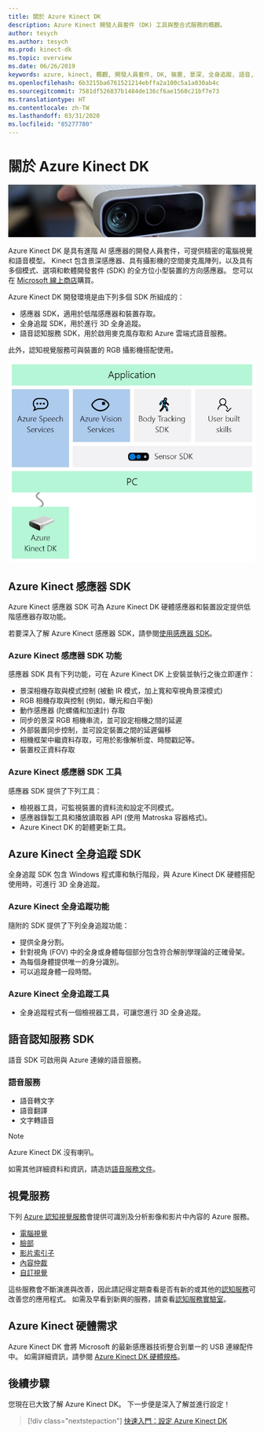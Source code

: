 ```yaml
---
title: 關於 Azure Kinect DK
description: Azure Kinect 開發人員套件 (DK) 工具與整合式服務的概觀。
author: tesych
ms.author: tesych
ms.prod: kinect-dk
ms.topic: overview
ms.date: 06/26/2019
keywords: azure, kinect, 概觀, 開發人員套件, DK, 裝置, 景深, 全身追蹤, 語音, 認知服務, SDK, 軟體開發套件, 韌體
ms.openlocfilehash: 6b3215ba6761521214ebffa2a100c5a1a030ab4c
ms.sourcegitcommit: 7581df526837b1484de136cf6ae1560c21bf7e73
ms.translationtype: HT
ms.contentlocale: zh-TW
ms.lasthandoff: 03/31/2020
ms.locfileid: "85277780"
---
```

# <a name="about-azure-kinect-dk"></a>關於 Azure Kinect DK

 ![Azure Kinect DK](./media/index/device-image.jpg)

Azure Kinect DK 是具有進階 AI 感應器的開發人員套件，可提供精密的電腦視覺和語音模型。  Kinect 包含景深感應器、具有攝影機的空間麥克風陣列，以及具有多個模式、選項和軟體開發套件 (SDK) 的全方位小型裝置的方向感應器。 您可以在 [Microsoft 線上商店](https://www.microsoft.com/p/azure-kinect-dk/8pp5vxmd9nhq)購買。

Azure Kinect DK 開發環境是由下列多個 SDK 所組成的：

- 感應器 SDK，適用於低階感應器和裝置存取。
- 全身追蹤 SDK，用於進行 3D 全身追蹤。
- 語音認知服務 SDK，用於啟用麥克風存取和 Azure 雲端式語音服務。

此外，認知視覺服務可與裝置的 RGB 攝影機搭配使用。

   ![Azure Kinect SDK 圖表](./media/quickstarts/sdk-diagram.jpg)

## <a name="azure-kinect-sensor-sdk"></a>Azure Kinect 感應器 SDK

Azure Kinect 感應器 SDK 可為 Azure Kinect DK 硬體感應器和裝置設定提供低階感應器存取功能。

若要深入了解 Azure Kinect 感應器 SDK，請參閱[使用感應器 SDK](about-sensor-sdk.md)。

### <a name="azure-kinect-sensor-sdk-features"></a>Azure Kinect 感應器 SDK 功能

感應器 SDK 具有下列功能，可在 Azure Kinect DK 上安裝並執行之後立即運作：

- 景深相機存取與模式控制 (被動 IR 模式，加上寬和窄視角景深模式) 
- RGB 相機存取與控制 (例如，曝光和白平衡) 
- 動作感應器 (陀螺儀和加速計) 存取 
- 同步的景深 RGB 相機串流，並可設定相機之間的延遲 
- 外部裝置同步控制，並可設定裝置之間的延遲偏移 
- 相機框架中繼資料存取，可用於影像解析度、時間戳記等。 
- 裝置校正資料存取 

### <a name="azure-kinect-sensor-sdk-tools"></a>Azure Kinect 感應器 SDK 工具

感應器 SDK 提供了下列工具：

- 檢視器工具，可監視裝置的資料流和設定不同模式。
- 感應器錄製工具和播放讀取器 API (使用 Matroska 容器格式)。
- Azure Kinect DK 的韌體更新工具。

## <a name="azure-kinect-body-tracking-sdk"></a>Azure Kinect 全身追蹤 SDK

全身追蹤 SDK 包含 Windows 程式庫和執行階段，與 Azure Kinect DK 硬體搭配使用時，可進行 3D 全身追蹤。

### <a name="azure-kinect-body-tracking-features"></a>Azure Kinect 全身追蹤功能

隨附的 SDK 提供了下列全身追蹤功能：

- 提供全身分割。
- 針對視角 (FOV) 中的全身或身體每個部分包含符合解剖學理論的正確骨架。
- 為每個身體提供唯一的身分識別。
- 可以追蹤身體一段時間。

### <a name="azure-kinect-body-tracking-tools"></a>Azure Kinect 全身追蹤工具

- 全身追蹤程式有一個檢視器工具，可讓您進行 3D 全身追蹤。

## <a name="speech-cognitive-services-sdk"></a>語音認知服務 SDK

語音 SDK 可啟用與 Azure 連線的語音服務。

### <a name="speech-services"></a>語音服務

- 語音轉文字
- 語音翻譯
- 文字轉語音

>[!NOTE]
>Azure Kinect DK 沒有喇叭。

如需其他詳細資料和資訊，請造訪[語音服務文件](https://docs.microsoft.com/azure/cognitive-services/speech-service/)。

## <a name="vision-services"></a>視覺服務

下列 [Azure 認知視覺服務](https://azure.microsoft.com/services/cognitive-services/directory/vision/)會提供可識別及分析影像和影片中內容的 Azure 服務。

- [電腦視覺](https://azure.microsoft.com/services/cognitive-services/computer-vision/)
- [臉部](https://azure.microsoft.com/services/cognitive-services/face/)
- [影片索引子](https://azure.microsoft.com/services/media-services/video-indexer/)
- [內容仲裁](https://azure.microsoft.com/services/cognitive-services/content-moderator/)
- [自訂視覺](https://azure.microsoft.com/services/cognitive-services/custom-vision-service/)

這些服務會不斷演進與改善，因此請記得定期查看是否有新的或其他的[認知服務](https://azure.microsoft.com/services/cognitive-services/)可改善您的應用程式。 如需及早看到新興的服務，請查看[認知服務實驗室](https://labs.cognitive.microsoft.com/)。

## <a name="azure-kinect-hardware-requirements"></a>Azure Kinect 硬體需求

Azure Kinect DK 會將 Microsoft 的最新感應器技術整合到單一的 USB 連線配件中。 如需詳細資訊，請參閱 [Azure Kinect DK 硬體規格](hardware-specification.md)。

## <a name="next-steps"></a>後續步驟

您現在已大致了解 Azure Kinect DK。 下一步便是深入了解並進行設定！

> [!div class="nextstepaction"]
>[快速入門：設定 Azure Kinect DK](set-up-azure-kinect-dk.md)
